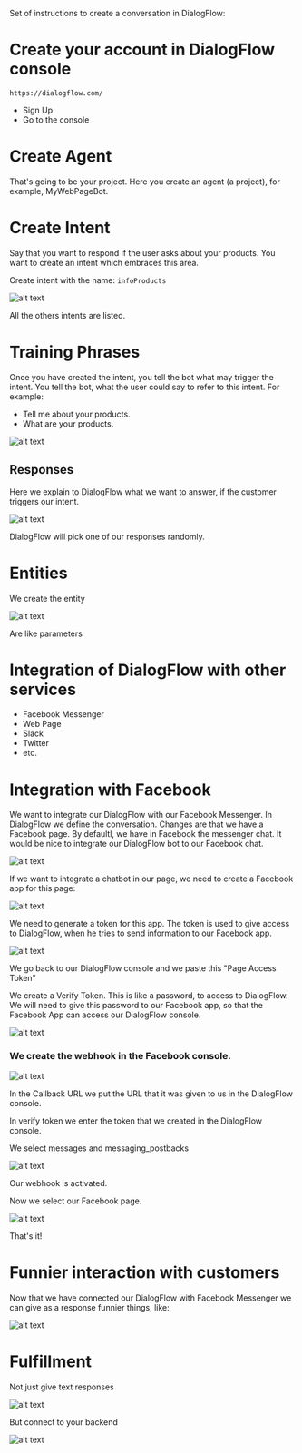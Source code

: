 Set of instructions to create a conversation in DialogFlow:

# Create your account in DialogFlow console

```
https://dialogflow.com/
```

- Sign Up
- Go to the console

# Create Agent

That's going to be your project. Here you create an agent (a project), for example, MyWebPageBot.

# Create Intent

Say that you want to respond if the user asks about your products. You want to create an intent which embraces this area.

Create intent with the name: `infoProducts`

![alt text](https://res.cloudinary.com/montolio/image/upload/c_scale,w_500/v1525623525/Screen_Shot_2018-05-06_at_6.18.12_PM_d3xg9i.png)

All the others intents are listed.

# Training Phrases

Once you have created the intent, you tell the bot what may trigger the intent. You tell the bot, what the user could say to refer to this intent. For example:

- Tell me about your products.
- What are your products.

![alt text](https://res.cloudinary.com/montolio/image/upload/c_scale,w_648/v1525623705/Screen_Shot_2018-05-06_at_6.21.24_PM_qrhxfc.png)

## Responses

Here we explain to DialogFlow what we want to answer, if the customer triggers our intent.

![alt text](https://res.cloudinary.com/montolio/image/upload/c_scale,w_500/v1525623946/Screen_Shot_2018-05-06_at_6.25.20_PM_kzgibr.png)

DialogFlow will pick one of our responses randomly.

# Entities

We create the entity

![alt text](https://res.cloudinary.com/montolio/image/upload/c_scale,w_500/v1525806785/Screen_Shot_2018-05-08_at_9.08.52_PM_urgft1.png)

Are like parameters



# Integration of DialogFlow with other services

- Facebook Messenger
- Web Page
- Slack
- Twitter
- etc.

# Integration with Facebook

We want to integrate our DialogFlow with our Facebook Messenger. In DialogFlow we define the conversation. Changes are that we have a Facebook page. By defaultl, we have in Facebook the messenger chat. It would be nice to integrate our DialogFlow bot to our Facebook chat.

![alt text](https://res.cloudinary.com/montolio/image/upload/c_scale,w_300/v1525625806/Messenger_SetUp_fkfulw.png)

If we want to integrate a chatbot in our page, we need to create a Facebook app for this page:

![alt text](https://res.cloudinary.com/montolio/image/upload/c_scale,w_800/v1525625870/newAppFB_jsohjz.png)

We need to generate a token for this app. The token is used to give access to DialogFlow, when he tries to send information to our Facebook app.

![alt text](https://res.cloudinary.com/montolio/image/upload/v1525625665/FB_Token_png2uo.png)

We go back to our DialogFlow console and we paste this "Page Access Token"

We create a Verify Token. This is like a password, to access to DialogFlow. We will need to give this password to our Facebook app, so that the Facebook App can access our DialogFlow console.

![alt text](https://res.cloudinary.com/montolio/image/upload/c_scale,w_800/v1525625266/Screen_Shot_2018-05-06_at_6.47.07_PM_uu7kix.png)

### We create the webhook in the Facebook console.





![alt text](https://res.cloudinary.com/montolio/image/upload/c_scale,w_800/v1525625947/setupWebhook_agabu5.png)


In the Callback URL we put the URL that it was given to us in the DialogFlow console.

In verify token we enter the token that we created in the DialogFlow console.

We select messages and messaging_postbacks


![alt text](https://res.cloudinary.com/montolio/image/upload/c_scale,w_800/v1525625525/New_Page_Subscription_pvlmyk.png)

Our webhook is activated.

Now we select our Facebook page.



![alt text](https://res.cloudinary.com/montolio/image/upload/c_scale,w_800/v1525626047/webhookComplete_ltplst.png)

That's it!


# Funnier interaction with customers


Now that we have connected our DialogFlow with Facebook Messenger we can give as a response funnier things, like: 

![alt text](https://res.cloudinary.com/montolio/image/upload/c_scale,w_250/v1525626381/addResponsesFunnier_hhoe2m.png)

# Fulfillment

Not just give text responses

![alt text](https://res.cloudinary.com/montolio/image/upload/c_scale,w_600/v1525626491/textResponse_opl2pt.png)

But connect to your backend

![alt text](https://res.cloudinary.com/montolio/image/upload/c_scale,w_700/v1525626588/webHookDFURL_bbjxqm.png)






























